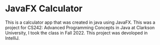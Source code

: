 # JavaFX Calculator
This is a calculator app that was created in java using JavaFX. This was a project for CS242: Advanced Programming Concepts in Java at Clarkson University, I took the class in Fall 2022. This project was devoloped in IntelliJ. 
